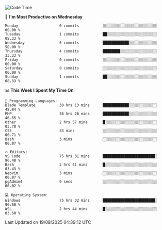 <!--START_SECTION:waka-->
![Code Time](http://img.shields.io/badge/Code%20Time-5%2C905%20hrs%2048%20mins-blue)

📅 **I'm Most Productive on Wednesday** 

```text
Monday                   0 commits           ░░░░░░░░░░░░░░░░░░░░░░░░░   00.00 % 
Tuesday                  1 commits           ██░░░░░░░░░░░░░░░░░░░░░░░   08.33 % 
Wednesday                6 commits           ████████████░░░░░░░░░░░░░   50.00 % 
Thursday                 4 commits           ████████░░░░░░░░░░░░░░░░░   33.33 % 
Friday                   0 commits           ░░░░░░░░░░░░░░░░░░░░░░░░░   00.00 % 
Saturday                 0 commits           ░░░░░░░░░░░░░░░░░░░░░░░░░   00.00 % 
Sunday                   1 commits           ██░░░░░░░░░░░░░░░░░░░░░░░   08.33 % 
```


📊 **This Week I Spent My Time On** 

```text
💬 Programming Languages: 
Blade Template           38 hrs 13 mins      ████████████░░░░░░░░░░░░░   48.84 % 
PHP                      36 hrs 26 mins      ████████████░░░░░░░░░░░░░   46.55 % 
Other                    2 hrs 57 mins       █░░░░░░░░░░░░░░░░░░░░░░░░   03.78 % 
CSS                      33 mins             ░░░░░░░░░░░░░░░░░░░░░░░░░   00.71 % 
Bash                     3 mins              ░░░░░░░░░░░░░░░░░░░░░░░░░   00.07 % 

🔥 Editors: 
VS Code                  75 hrs 31 mins      ████████████████████████░   96.48 % 
Bash                     2 hrs 41 mins       █░░░░░░░░░░░░░░░░░░░░░░░░   03.43 % 
Neovim                   3 mins              ░░░░░░░░░░░░░░░░░░░░░░░░░   00.07 % 
pgAdmin4                 0 secs              ░░░░░░░░░░░░░░░░░░░░░░░░░   00.02 % 

💻 Operating System: 
Windows                  75 hrs 32 mins      ████████████████████████░   96.50 % 
WSL                      2 hrs 44 mins       █░░░░░░░░░░░░░░░░░░░░░░░░   03.50 % 
```


 Last Updated on 19/09/2025 04:39:12 UTC
<!--END_SECTION:waka-->
